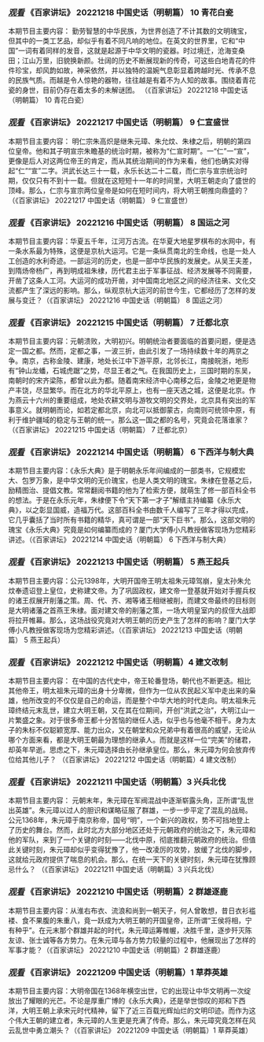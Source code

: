 <div class="fpy_ind03" id="fpy_ind03">
  <div class="text">
    <h3><i><a target="_blank" href="https://tv.cctv.com/2022/12/18/VIDE1o5DjHNQzKXrQLvpJu9x221218.shtml">观看</a></i> 《百家讲坛》 20221218 中国史话（明朝篇） 10 青花白瓷</h3>
    <p>本期节目主要内容：   勤劳智慧的中华民族，为世界创造了不计其数的文明瑰宝，但其中的一类工艺品，却似乎有着不同凡响的地位。在英文的世界里，它和“中国”一词有着同样的发音，这就是起源于中华文明的瓷器。时过境迁，沧海变桑田；江山万里，旧貌换新颜。壮阔的历史不断展现新的传奇，可这些白地青花的件件珍宝，却风韵如故，神采依然，并以独特的温婉气息彰显着跨越时光、传承不息的民族气质。而越是令人惊艳的器物，往往越是有着不为人知的故事。围绕着青花瓷的身世，目前仍存在着太多的未解谜团。  （《百家讲坛》 20221218 中国史话（明朝篇） 10 青花白瓷）</p>
  </div>
  <div class="text">
    <h3><i><a target="_blank" href="https://tv.cctv.com/2022/12/17/VIDE0ZSVGjK03JrmogGgfR5N221217.shtml">观看</a></i> 《百家讲坛》 20221217 中国史话（明朝篇） 9 仁宣盛世</h3>
    <p>本期节目主要内容：   明仁宗朱高炽是继朱元璋、朱允炆、朱棣之后，明朝的第四位皇帝。他和其子明宣宗朱瞻基的统治时期，被称为“仁宣时期”。一“仁”一“宣”，更像是后人对这两位帝王的肯定，而从其统治期间的作为来看，他们也确实对得起“仁”“宣”二字。洪武长达三十一载，永乐长达二十二载，而仁宗与宣宗统治时期，仅仅只有不到十一载。但就在这短短十一年的时间里，大明王朝走向了盛世的顶峰。那么，仁宗与宣宗两位皇帝是如何在短时间内，将大明王朝推向鼎盛的？  （《百家讲坛》 20221217 中国史话（明朝篇） 9 仁宣盛世）</p>
  </div>
  <div class="text">
    <h3><i><a target="_blank" href="https://tv.cctv.com/2022/12/16/VIDETtiGQrmQ2jAWIEcfZr1O221216.shtml">观看</a></i> 《百家讲坛》 20221216 中国史话（明朝篇） 8 国运之河</h3>
    <p>本期节目主要内容：华夏五千年，江河万古流。在华夏大地星罗棋布的水网中，有一条水系最为特殊，这便是京杭大运河。它是一条纵贯南北的生命线，也是一处人工创造的水利奇迹。一部运河的历史，也是一部中华民族的发展史。从吴王夫差，到隋炀帝杨广，再到明成祖朱棣，历代君主出于军事征战、经济发展等不同需要，开凿了这条人工河。大运河的成功开凿，对中国南北地区之间的经济往来、文化交流都产生了深远的影响。那么，纵观京杭大运河的前世今生，它都经历了怎样的发展与变迁？（《百家讲坛》 20221216 中国史话（明朝篇） 8 国运之河）</p>
  </div>
  <div class="text">
    <h3><i><a target="_blank" href="https://tv.cctv.com/2022/12/15/VIDEJrWwz0NgzEJbtVY6qXl4221215.shtml">观看</a></i> 《百家讲坛》 20221215 中国史话（明朝篇） 7 迁都北京</h3>
    <p>本期节目主要内容：元朝溃败，大明初兴。明朝统治者要面临的首要问题，便是选定一国之都。然而，定都之事，一波三折，由此引发了一场持续数十年的两京之争。南京，古称金陵、建康，地处长江中下游平原，北邻长江，南接皖浙，地形有“钟山龙蟠，石城虎踞”之势，尽显王者之气。在我国历史上，三国时期的东吴，南朝时的宋齐梁陈，都曾以此为都。随着南宋经济中心南移之后，金陵之地更是物产丰饶，尽显繁华。而在北方的华北平原上，也有一座天选之城，这便是北京。作为燕云十六州的重要组成，地处农耕文明与游牧文明的交界处，北京具有突出的军事意义。就明朝而论，如若定都北京，向北可以抵御蒙古，向南则可统领中原，有利于维护疆域的稳定与王朝的统一。那么这一国之都的名号，究竟会花落谁家？（《百家讲坛》 20221215 中国史话（明朝篇） 7 迁都北京）</p>
  </div>
  <div class="text">
    <h3><i><a target="_blank" href="https://tv.cctv.com/2022/12/14/VIDEWkTyCcYSDS2iMKnzGDOu221214.shtml">观看</a></i> 《百家讲坛》 20221214 中国史话（明朝篇） 6 下西洋与制大典</h3>
    <p>本期节目主要内容：《永乐大典》是于明朝永乐年间编成的一部类书，它规模宏大、包罗万象，是中华文明的无价瑰宝，也是人类文明的瑰宝。朱棣在登基之后，励精图治、提倡文教。常常翻阅书籍的他为了检索方便，就萌生了修一部百科全书的想法。于是在永乐元年，朱棣便下令“天下第一才子”解缙主持编纂《永乐大典》，以之彰显国威，造福万代。这部百科全书由数千人编写了三年才得以完成，它几乎囊括了当时所有书籍的精华，真可谓是一部“天下巨书”。那么，这部文明的瑰宝《永乐大典》究竟是如何编纂而成的？厦门大学傅小凡教授做客现场为您精彩讲述。（《百家讲坛》 20221214 中国史话（明朝篇） 6 下西洋与制大典）</p>
  </div>
  <div class="text">
    <h3><i><a target="_blank" href="https://tv.cctv.com/2022/12/13/VIDERt6DubjKGoKXMOyukH4s221213.shtml">观看</a></i> 《百家讲坛》 20221213 中国史话（明朝篇） 5 燕王起兵</h3>
    <p>本期节目主要内容：公元1398年，大明开国帝王明太祖朱元璋驾崩，皇太孙朱允炆奉遗诏登上皇位，史称建文帝。为了巩固政权，建文帝一登基就开始对手握兵权的诸王叔展开削藩之策。周、代、齐、湘等诸王相继被削，而建文帝最终的目标则是大明诸藩之首燕王朱棣。面对建文帝的削藩之策，一场大明皇室内的叔侄大战即将拉开帷幕。那么，这场战役究竟对大明王朝的历史产生了怎样的影响？厦门大学傅小凡教授做客现场为您精彩讲述。（《百家讲坛》 20221213 中国史话（明朝篇） 5 燕王起兵）</p>
  </div>
  <div class="text">
    <h3><i><a target="_blank" href="https://tv.cctv.com/2022/12/12/VIDE1UngBJXYVhFysju6ukyW221212.shtml">观看</a></i> 《百家讲坛》 20221212 中国史话（明朝篇）4 建文改制</h3>
    <p>本期节目主要内容：    在中国的古代史中，帝王轮番登场，朝代也不断更迭。相比其他帝王，明太祖朱元璋的出身十分卑微，但作为一位从农民起义军中走出来的枭雄，他所改变的不仅仅是自己的命运，而是整个中华大地的时代走向。明太祖朱元璋终结元末乱世，建立大明王朝，又在其在位期间，开创“洪武之治”，大明江山一片繁盛之象。对于很多帝王都十分苦恼的继任人选，似乎也与他毫不相干。身为太子的朱标不仅聪颖宽厚、能力出众，又在朝堂和众兄弟中有着很高的威望，无论从哪个方面来看，都是大明王朝最为理想的继承人。而就是这样一位“完美”的储君，却英年早逝。思虑之下，朱元璋选择由长孙继承皇位。那么，朱元璋为何会放弃传位给其他儿子？  （《百家讲坛》 20221212 中国史话（明朝篇）4 建文改制）</p>
  </div>
  <div class="text">
    <h3><i><a target="_blank" href="https://tv.cctv.com/2022/12/11/VIDEmvvkuvGVaDIdfoIaq9z6221211.shtml">观看</a></i> 《百家讲坛》 20221211 中国史话（明朝篇）3 兴兵北伐</h3>
    <p>本期节目主要内容：   元朝末年，朱元璋在军阀混战中逐渐崭露头角，正所谓“乱世出英雄”。朱元璋以过人的胆识和谋略征服了群雄，一步一步平定了混乱的战局。公元1368年，朱元璋于南京称帝，国号“明”，一个新兴的政权，势不可挡地登上了历史的舞台。然而，此时北方大部分地区还处于元朝政府的统治之下，朱元璋和他的军队，来到了一个关键的时刻——北伐中原，彻底推翻元朝政府的统治。但值此关键时刻，朱元璋却似乎变得犹豫了，他一改凌厉的攻势，放缓了北伐的脚步，这就给元政府提供了喘息的机会。那么，在统一天下的关键时刻，朱元璋在犹豫顾忌什么？&nbsp;（《百家讲坛》 20221211 中国史话（明朝篇）3 兴兵北伐）</p>
  </div>
  <div class="text">
    <h3><i><a target="_blank" href="https://tv.cctv.com/2022/12/10/VIDEmNGDNZFZbw7X2CbG49BR221210.shtml">观看</a></i> 《百家讲坛》 20221210 中国史话（明朝篇）2 群雄逐鹿</h3>
    <p>本期节目主要内容：从淮右布衣、流浪和尚到一朝天子，何人曾敢想，昔日衣衫褴褛、食不果腹的朱重八，竟一跃成为大明王朝的开国皇帝，正所谓“王侯将相，宁有种乎”。在元末那个群雄并起的时代，朱元璋运筹帷幄，决胜千里，逐步歼灭陈友谅、张士诚等各方势力。在朱元璋与各方势力较量的过程中，他展现出了怎样的军事才能？（《百家讲坛》 20221210 中国史话（明朝篇）2 群雄逐鹿）</p>
  </div>
  <div class="text">
    <h3><i><a target="_blank" href="https://tv.cctv.com/2022/12/09/VIDEmbnvyxWsgLYfg8PfoeZq221209.shtml">观看</a></i> 《百家讲坛》 20221209 中国史话（明朝篇）1 草莽英雄</h3>
    <p>本期节目主要内容：大明帝国在1368年横空出世，它的出现让中华文明再一次绽放出了耀眼的光芒。不论是厚重广博的《永乐大典》，还是举世惊叹的郑和下西洋，大明王朝上承宋元时代精神，留下了近三百载光辉灿烂的文明印迹。而作为这个伟大王朝的建立者，朱元璋的人生更是充满了传奇。那么，朱元璋究竟怎样在风云乱世中勇立潮头？（《百家讲坛》 20221209 中国史话（明朝篇）1 草莽英雄）</p>
  </div>
</div>